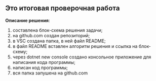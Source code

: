 ## Это итоговая проверочная работа

**Описание решения**:

1) составлена блок-схема решения задачи;  
2) на github.com создан репозиторий;  
3) в VSC создана папка, в ней файл README; 
4) в файл README вставлен алгоритм решения и ссылка на блок-схему; 
5) через dotnet new console создано консольное приложение для написания кода программы; 
6) написан код программы; 
7) вся папка запушена на github.com 